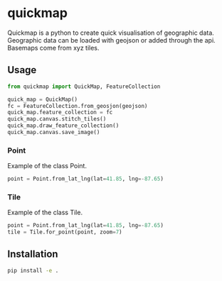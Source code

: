 # quickmap
Quickmap is a python to create quick visualisation of geographic data. Geographic data can be loaded with geojson or added through the api. Basemaps come from xyz tiles.

## Usage
```python
from quickmap import QuickMap, FeatureCollection

quick_map = QuickMap()
fc = FeatureCollection.from_geosjon(geojson)
quick_map.feature_collection = fc
quick_map.canvas.stitch_tiles()
quick_map.draw_feature_collection()
quick_map.canvas.save_image()
```

### Point
Example of the class Point.
```python
point = Point.from_lat_lng(lat=41.85, lng=-87.65)
```

### Tile
Example of the class Tile.
```python
point = Point.from_lat_lng(lat=41.85, lng=-87.65)
tile = Tile.for_point(point, zoom=7)
```

## Installation
```bash
pip install -e .

```